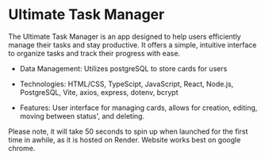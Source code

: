 # Ultimate Task Manager
The Ultimate Task Manager is an app designed to help users efficiently manage their tasks and stay productive. It offers a simple, intuitive interface to organize tasks and track their progress with ease.

- Data Management:
Utilizes postgreSQL to store cards for users

- Technologies:
HTML/CSS, TypeScipt, JavaScript, React, Node.js, PostgreSQL, Vite, axios, express, dotenv, bcrypt

- Features:
User interface for managing cards, allows for creation, editing, moving between status', and deleting.

Please note, it will take 50 seconds to spin up when launched for the first time in awhile, as it is hosted on Render.
Website works best on google chrome.


